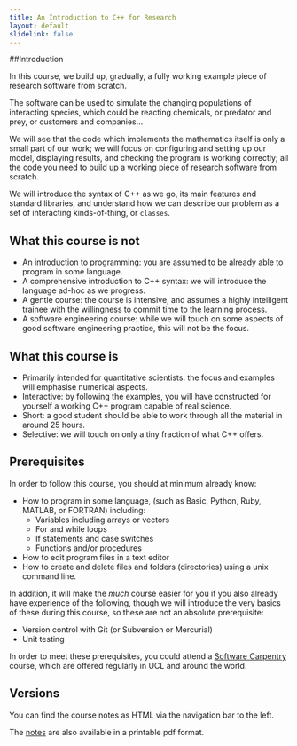 ```yaml
---
title: An Introduction to C++ for Research
layout: default
slidelink: false
---
```


##Introduction

In this course, we build up, gradually, a fully working example piece of research software from scratch.

The software can be used to simulate the changing populations of interacting species,
which could be reacting chemicals, or predator and prey, or customers and companies...

We will see that the code which implements the mathematics itself is only a small part of our work;
we will focus on configuring and setting up our model, displaying results, and checking the program is working
correctly; all the code you need to build up a working piece of research software from scratch.

We will introduce the syntax of C++ as we go, its main features and standard libraries, and understand how we can
describe our problem as a set of interacting kinds-of-thing, or `classes`.

What this course is not
-----------------------

* An introduction to programming: you are assumed to be already able to program in some language.
* A comprehensive introduction to C++ syntax: we will introduce the language ad-hoc as we progress.
* A gentle course: the course is intensive, and assumes a highly intelligent trainee with the willingness to commit time to the learning process.
* A software engineering course: while we will touch on some aspects of good software engineering practice, this will not be the focus.

What this course is
-------------------

* Primarily intended for quantitative scientists: the focus and examples will emphasise numerical aspects.
* Interactive: by following the examples, you will have constructed for yourself a working C++ program capable of real science.
* Short: a good student should be able to work through all the material in around 25 hours.
* Selective: we will touch on only a tiny fraction of what C++ offers.

Prerequisites
-------------

In order to follow this course, you should at minimum already know:

* How to program in some language, (such as Basic, Python, Ruby, MATLAB, or FORTRAN) including:
  * Variables including arrays or vectors
  * For and while loops
  * If statements and case switches
  * Functions and/or procedures
* How to edit program files in a text editor
* How to create and delete files and folders (directories) using a unix command line.

In addition, it will make the *much* course easier for you if you
also already have experience of the following, though we will introduce
the very basics of these during this course, so these are not an absolute prerequisite:

* Version control with Git (or Subversion or Mercurial)
* Unit testing

In order to meet these prerequisites, you could attend a
[Software Carpentry](http://softwarecarpentry.org) course, which are
offered regularly in UCL and around the world.

Versions
--------

You can find the course notes as HTML via the navigation bar to the left.

The [notes](notes.pdf) are also available in a printable pdf format.
